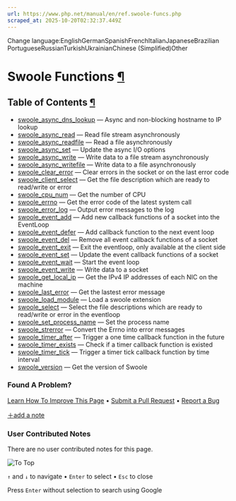 ```yaml
---
url: https://www.php.net/manual/en/ref.swoole-funcs.php
scraped_at: 2025-10-20T02:32:37.449Z
---
```


Change language:EnglishGermanSpanishFrenchItalianJapaneseBrazilian PortugueseRussianTurkishUkrainianChinese (Simplified)Other

# Swoole Functions [¶](https://www.php.net/manual/en/ref.swoole-funcs.php\#ref.swoole-funcs)

## Table of Contents [¶](https://www.php.net/manual/en/ref.swoole-funcs.php\#ref.swoole-funcs)

- [swoole\_async\_dns\_lookup](https://www.php.net/manual/en/function.swoole-async-dns-lookup.php) — Async and non-blocking hostname to IP lookup
- [swoole\_async\_read](https://www.php.net/manual/en/function.swoole-async-read.php) — Read file stream asynchronously
- [swoole\_async\_readfile](https://www.php.net/manual/en/function.swoole-async-readfile.php) — Read a file asynchronously
- [swoole\_async\_set](https://www.php.net/manual/en/function.swoole-async-set.php) — Update the async I/O options
- [swoole\_async\_write](https://www.php.net/manual/en/function.swoole-async-write.php) — Write data to a file stream asynchronously
- [swoole\_async\_writefile](https://www.php.net/manual/en/function.swoole-async-writefile.php) — Write data to a file asynchronously
- [swoole\_clear\_error](https://www.php.net/manual/en/function.swoole-clear-error.php) — Clear errors in the socket or on the last error code
- [swoole\_client\_select](https://www.php.net/manual/en/function.swoole-client-select.php) — Get the file description which are ready to read/write or error
- [swoole\_cpu\_num](https://www.php.net/manual/en/function.swoole-cpu-num.php) — Get the number of CPU
- [swoole\_errno](https://www.php.net/manual/en/function.swoole-errno.php) — Get the error code of the latest system call
- [swoole\_error\_log](https://www.php.net/manual/en/function.swoole-error-log.php) — Output error messages to the log
- [swoole\_event\_add](https://www.php.net/manual/en/function.swoole-event-add.php) — Add new callback functions of a socket into the EventLoop
- [swoole\_event\_defer](https://www.php.net/manual/en/function.swoole-event-defer.php) — Add callback function to the next event loop
- [swoole\_event\_del](https://www.php.net/manual/en/function.swoole-event-del.php) — Remove all event callback functions of a socket
- [swoole\_event\_exit](https://www.php.net/manual/en/function.swoole-event-exit.php) — Exit the eventloop, only available at the client side
- [swoole\_event\_set](https://www.php.net/manual/en/function.swoole-event-set.php) — Update the event callback functions of a socket
- [swoole\_event\_wait](https://www.php.net/manual/en/function.swoole-event-wait.php) — Start the event loop
- [swoole\_event\_write](https://www.php.net/manual/en/function.swoole-event-write.php) — Write data to a socket
- [swoole\_get\_local\_ip](https://www.php.net/manual/en/function.swoole-get-local-ip.php) — Get the IPv4 IP addresses of each NIC on the machine
- [swoole\_last\_error](https://www.php.net/manual/en/function.swoole-last-error.php) — Get the lastest error message
- [swoole\_load\_module](https://www.php.net/manual/en/function.swoole-load-module.php) — Load a swoole extension
- [swoole\_select](https://www.php.net/manual/en/function.swoole-select.php) — Select the file descriptions which are ready to read/write or error in the eventloop
- [swoole\_set\_process\_name](https://www.php.net/manual/en/function.swoole-set-process-name.php) — Set the process name
- [swoole\_strerror](https://www.php.net/manual/en/function.swoole-strerror.php) — Convert the Errno into error messages
- [swoole\_timer\_after](https://www.php.net/manual/en/function.swoole-timer-after.php) — Trigger a one time callback function in the future
- [swoole\_timer\_exists](https://www.php.net/manual/en/function.swoole-timer-exists.php) — Check if a timer callback function is existed
- [swoole\_timer\_tick](https://www.php.net/manual/en/function.swoole-timer-tick.php) — Trigger a timer tick callback function by time interval
- [swoole\_version](https://www.php.net/manual/en/function.swoole-version.php) — Get the version of Swoole

### Found A Problem?

[Learn How To Improve This Page](https://github.com/php/doc-base/blob/master/README.md "This will take you to our contribution guidelines on GitHub")
•
[Submit a Pull Request](https://github.com/php/doc-en/blob/master/reference/swoole/reference.xml)
•
[Report a Bug](https://github.com/php/doc-en/issues/new?body=From%20manual%20page:%20https:%2F%2Fphp.net%2Fref.swoole-funcs%0A%0A---)

[＋add a note](https://www.php.net/manual/add-note.php?sect=ref.swoole-funcs&repo=en&redirect=https://www.php.net/manual/en/ref.swoole-funcs.php)

### User Contributed Notes

There are no user contributed notes for this page.

![To Top](https://www.php.net/images/to-top@2x.png)

`↑` and `↓` to navigate •
`Enter` to select •
`Esc` to close


Press `Enter` without
selection to search using Google